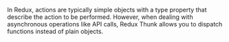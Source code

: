 In Redux, actions are typically simple objects with a type property that describe the action to be performed. 
However, when dealing with asynchronous operations like API calls, Redux Thunk allows you to dispatch functions instead of plain objects.